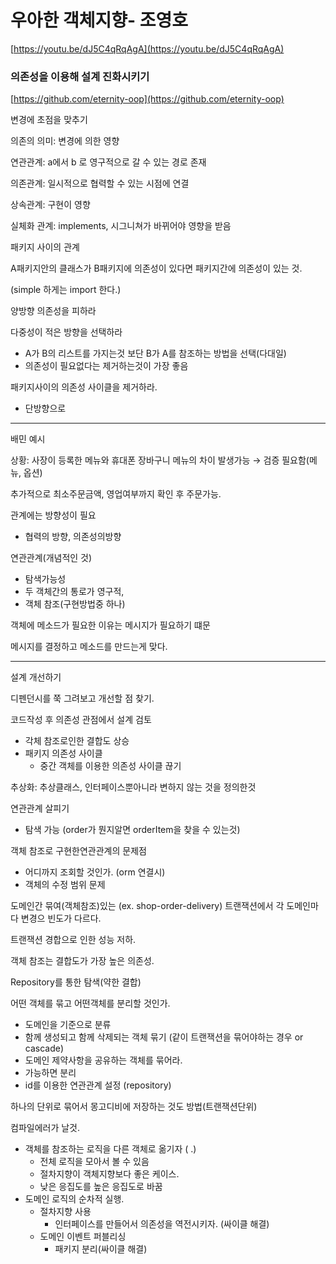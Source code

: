# 우아한 객체지향- 조영호

[https://youtu.be/dJ5C4qRqAgA](https://youtu.be/dJ5C4qRqAgA)

### 의존성을 이용해 설계 진화시키기

[https://github.com/eternity-oop](https://github.com/eternity-oop)

변경에 초점을 맞추기

의존의 의미: 변경에 의한 영향

연관관계: a에서 b 로 영구적으로 갈 수 있는 경로 존재

의존관계: 일시적으로 협력할 수 있는 시점에 연결

상속관계: 구현이 영향

실체화 관계: implements, 시그니쳐가 바뀌어야 영향을 받음

패키지 사이의 관계

A패키지안의 클래스가 B패키지에 의존성이 있다면 패키지간에 의존성이 있는 것.

(simple 하게는 import 한다.)

양방향 의존성을 피하라

다중성이 적은 방향을 선택하라

- A가 B의 리스트를 가지는것 보단 B가 A를 참조하는 방법을 선택(다대일)
- 의존성이 필요없다는 제거하는것이 가장 좋음

패키지사이의 의존성 사이클을 제거하라.

- 단방향으로

---

배민 예시

상황: 사장이 등록한 메뉴와 휴대폰 장바구니 메뉴의 차이 발생가능 → 검증 필요함(메뉴, 옵션)

추가적으로 최소주문금액, 영업여부까지 확인 후 주문가능.

관계에는 방향성이 필요

- 협력의 방향, 의존성의방향

연관관계(개념적인 것)

- 탐색가능성
- 두 객체간의 통로가 영구적,
- 객체 참조(구현방법중 하나)

객체에 메소드가 필요한 이유는 메시지가 필요하기 떄문

메시지를 결정하고 메소드를 만드는게 맞다.

---

설계 개선하기

디펜던시를 쭉 그려보고 개선할 점 찾기.

코드작성 후 의존성 관점에서 설계 검토

- 각체 참조로인한 결합도 상승
- 패키지 의존성 사이클
  - 중간 객체를 이용한 의존성 사이클 끊기

추상화: 추상클래스, 인터페이스뿐아니라 변하지 않는 것을 정의한것

연관관계 살피기

- 탐색 가능 (order가 뭔지알면 orderItem을 찾을 수 있는것)

객체 참조로 구현한연관관계의 문제점

- 어디까지 조회할 것인가. (orm 연결시)
- 객체의 수정 범위 문제

도메인간 묶여(객체참조)있는 (ex. shop-order-delivery) 트랜잭션에서 각 도메인마다 변경으 빈도가 다르다.

트랜잭션 경합으로 인한 성능 저하.

객체 참조는 결합도가 가장 높은 의존성.

Repository를 통한 탐색(약한 결합)

어떤 객체를 묶고 어떤객체를 분리할 것인가.

- 도메인을 기준으로 분류
- 함께 생성되고 함께 삭제되는 객체 묶기 (같이 트랜잭션을 묶어야하는 경우 or cascade)
- 도메인 제약사항을 공유하는 객체를 묶어라.
- 가능하면 분리
- id를 이용한 연관관계 설정 (repository)

하나의 단위로 묶어서 몽고디비에 저장하는 것도 방법(트랜잭션단위)

컴파일에러가 날것.

- 객체를 참조하는 로직을 다른 객체로 옮기자 ( .)
  - 전체 로직을 모아서 볼 수 있음
  - 절차지향이 객체지향보다 좋은 케이스.
  - 낮은 응집도를 높은 응집도로 바꿈
- 도메인 로직의 순차적 실행.
  - 절차지향 사용
    - 인터페이스를 만들어서 의존성을 역전시키자. (싸이클 해결)
  - 도메인 이벤트 퍼블리싱
    - 패키지 분리(싸이클 해결)
